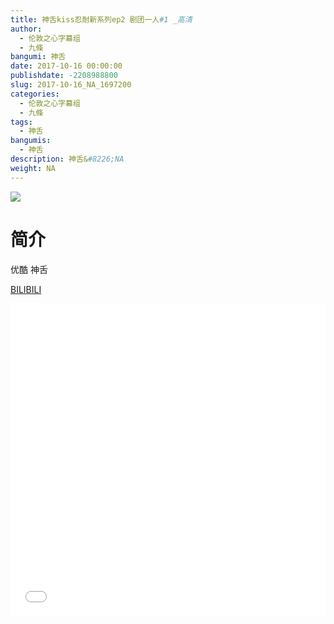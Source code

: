 ```yaml
---
title: 神舌kiss忍耐新系列ep2 剧团一人#1 _高清
author: 
  - 伦敦之心字幕组
  - 九條
bangumi: 神舌
date: 2017-10-16 00:00:00
publishdate: -2208988800
slug: 2017-10-16_NA_1697200
categories: 
  - 伦敦之心字幕组
  - 九條
tags: 
  - 神舌
bangumis: 
  - 神舌
description: 神舌&#8226;NA
weight: NA
---
```


![](https://i.imgur.com/3xNOiRC.png)

# 简介  
优酷 神舌

  [BILIBILI](https://www.bilibili.com/video/av1697200/)


  <iframe src="//www.bilibili.com/html/html5player.html?cid=2588998&aid=1697200" width="100%" height="500" frameborder="0" allowfullscreen="allowfullscreen"></iframe>
